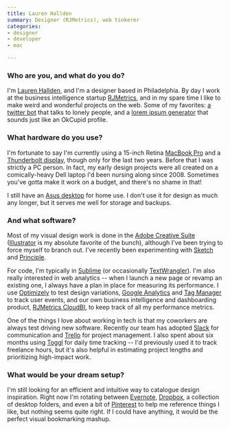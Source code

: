 ```yaml
---
title: Lauren Hallden
summary: Designer (RJMetrics), web tinkerer
categories:
- designer
- developer
- mac

---
```


### Who are you, and what do you do?

I'm [Lauren Hallden](http://laurenhallden.com/ "Lauren's website."), and I'm a designer based in Philadelphia. By day I work at the business intelligence startup [RJMetrics](https://rjmetrics.com/ "A business data analytics company."), and in my spare time I like to make weird and wonderful projects on the web. Some of my favorites: [a twitter bot](http://www.laurenhallden.com/lonelyproject/ "Lauren's lonely Twitter bot.") that talks to lonely people, and a [lorem ipsum generator](http://www.laurenhallden.com/datingipsum/ "Lauren's dating ipsum generator.") that sounds just like an OkCupid profile.

### What hardware do you use?

I'm fortunate to say I'm currently using a 15-inch Retina [MacBook Pro][macbook-pro] and a [Thunderbolt display][thunderbolt-display], though only for the last two years. Before that I was strictly a PC person. In fact, my early design projects were all created on a comically-heavy Dell laptop I'd been nursing along since 2008. Sometimes you've gotta make it work on a budget, and there's no shame in that!

I still have an [Asus desktop][essentio-cm6830] for home use. I don't use it for design as much any longer, but it serves me well for storage and backups.

### And what software?

Most of my visual design work is done in the [Adobe Creative Suite][creative-suite] ([Illustrator][] is my absolute favorite of the bunch), although I've been trying to force myself to branch out. I've recently been experimenting with [Sketch][] and [Principle][].

For code, I'm typically in [Sublime][sublime-text] (or occasionally [TextWrangler][]). I'm also really interested in web analytics -- when I launch a new page or revamp an existing one, I always have a plan in place for measuring its performance. I use [Optimizely][] to test design variations, [Google Analytics][google-analytics] and [Tag Manager][google-tag-manager] to track user events, and our own business intelligence and dashboarding product, [RJMetrics CloudBI][cloudbi], to keep track of all my performance metrics.

One of the things I love about working in tech is that my coworkers are always test driving new software. Recently our team has adopted [Slack][] for communication and [Trello][] for project management. I also spent about six months using [Toggl][] for daily time tracking -- I'd previously used it to track freelance hours, but it's also helpful in estimating project lengths and prioritizing high-impact work.

### What would be your dream setup?

I'm still looking for an efficient and intuitive way to catalogue design inspiration. Right now I'm rotating between [Evernote][], [Dropbox][], a collection of desktop folders, and even a bit of [Pinterest][] to help me reference things I like, but nothing seems quite right. If I could have anything, it would be the perfect visual bookmarking mashup.

[essentio-cm6830]: https://www.asus.com/us/Tower-PCs/Essentio_CM6830/ "A desktop tower PC."
[macbook-pro]: https://www.apple.com/macbook-pro/ "A laptop."
[thunderbolt-display]: https://www.apple.com/displays/ "A Thunderbolt-powered monitor."
[cloudbi]: https://rjmetrics.com/product "A business data modelling and analytics service."
[creative-suite]: https://www.adobe.com/creativecloud.html "A collection of design tools."
[dropbox]: https://www.dropbox.com/ "Online syncing and storage."
[evernote]: https://evernote.com/ "Online software for capturing notes."
[google-analytics]: http://www.google.com/analytics/ "Web analytics."
[google-tag-manager]: https://www.google.com/analytics/tag-manager/ "A web tag management service."
[illustrator]: https://www.adobe.com/products/illustrator.html "A vector graphics editor."
[optimizely]: https://www.optimizely.com/ "An A/B testing service."
[pinterest]: https://www.pinterest.com/ "An online 'pinboard' service."
[principle]: https://principleformac.com/ "A design and animation tool."
[sketch]: https://www.sketchapp.com/ "A vector drawing application for Mac OS X."
[slack]: https://slack.com/ "A collaboration service."
[sublime-text]: http://www.sublimetext.com/ "A coder's text editor."
[textwrangler]: http://www.barebones.com/products/textwrangler/ "A free, powerful text editor for the Mac."
[toggl]: https://toggl.com/ "A time tracking service."
[trello]: https://trello.com/ "A project management service."
